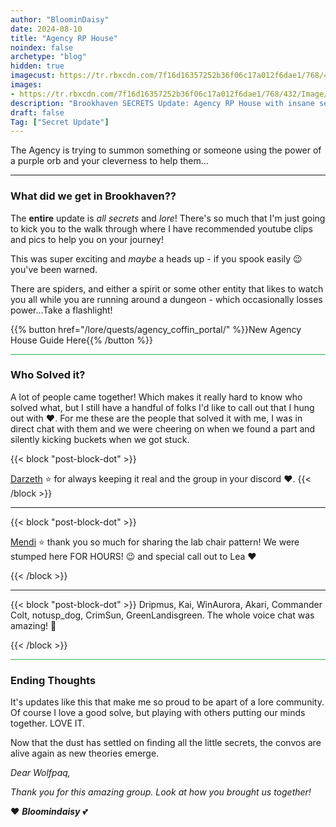 ```yaml
---
author: "BloominDaisy"
date: 2024-08-10
title: "Agency RP House"
noindex: false
archetype: "blog"
hidden: true
imagecust: https://tr.rbxcdn.com/7f16d16357252b36f06c17a012f6dae1/768/432/Image/Png
images:
- https://tr.rbxcdn.com/7f16d16357252b36f06c17a012f6dae1/768/432/Image/Png
description: "Brookhaven SECRETS Update: Agency RP House with insane secrets to solve!"
draft: false
Tag: ["Secret Update"]
---
```


The Agency is trying to summon something or someone using the power of a purple orb and your cleverness to help them...

---

### What did we get in Brookhaven??

The **entire** update is _all secrets_ and _lore_! There's so much that I'm just going to kick you to the walk through where I have recommended youtube clips and pics to help you on your journey!

This was super exciting and _maybe_ a heads up - if  you spook easily :wink: you've been warned.

There are spiders, and either a spirit or some other entity that likes to watch you all while you are running around a dungeon - which occasionally losses power...Take a flashlight!

{{% button href="/lore/quests/agency_coffin_portal/" %}}New Agency House Guide Here{{% /button %}}


<hr style="background-color: #28b44c" size=8 class="post-block">

### Who Solved it?

A lot of people came together! Which makes it really hard to know who solved what, but I still have a handful of folks I'd like to call out that I hung out with :heart:. For me these are the people that solved it with me, I was in direct chat with them and we were cheering on when we found a part and silently kicking buckets when we got stuck. 


{{< block "post-block-dot" >}}

[Darzeth](https://www.youtube.com/@XdarzethX) :star: for always keeping it real and the group in your discord :heart:.
{{< /block >}}

---

{{< block "post-block-dot" >}}

[Mendi](https://www.youtube.com/@Mendire) :star: thank you so much for sharing the lab chair pattern! We were stumped here FOR HOURS! :wink: and special call out to Lea :heart: 

{{< /block >}}

---

{{< block "post-block-dot" >}}
Dripmus, Kai, WinAurora, Akari, Commander Colt, notusp_dog, CrimSun, GreenLandisgreen. 
The whole voice chat was amazing! 🤩

{{< /block >}}

<hr style="background-color: #28b44c" size=8 class="post-block">

### Ending Thoughts

It's updates like this that make me so proud to be apart of a lore community. Of course I love a good solve, but playing with others putting our minds together. LOVE IT.

Now that the dust has settled on finding all the little secrets, the convos are alive again as new theories emerge.

_Dear Wolfpaq,_

_Thank you for this amazing group. Look at how you brought us together!_


:heart: _**Bloomindaisy**_ <span class="nowrap"><span class="emojify">💕</span>
